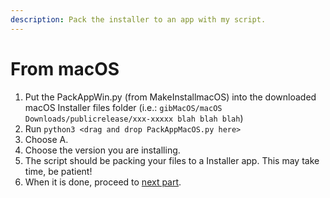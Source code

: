 ```yaml
---
description: Pack the installer to an app with my script.
---
```


# From macOS

1. Put the PackAppWin.py \(from MakeInstallmacOS\) into the downloaded macOS Installer files folder \(i.e.: `gibMacOS/macOS Downloads/publicrelease/xxx-xxxxx blah blah blah`\)
2. Run `python3 <drag and drop PackAppMacOS.py here>`
3. Choose A.
4. Choose the version you are installing.
5. The script should be packing your files to a Installer app. This may take time, be patient!
6. When it is done, proceed to [next part](../offline-part-3/macos.md).

